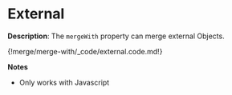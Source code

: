 # External
<div class="js-only"></div>

__Description__: The `mergeWith` property can merge external Objects.

{!merge/merge-with/_code/external.code.md!}

__Notes__

+ Only works with Javascript

<div class="cf"></div>
<div class="end"></div>

